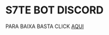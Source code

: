 # S7TE BOT DISCORD 

PARA BAIXA BASTA CLICK [AQUI](https://codeload.github.com/GEDSONN/BOT-TESTING/zip/refs/heads/main?token=AN75GKXAKZ53GIVBMBKYPCLDT6DRQ)